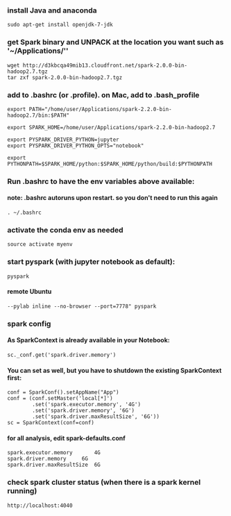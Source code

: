
### install Java and anaconda
```
sudo apt-get install openjdk-7-jdk
```

### get Spark binary and UNPACK at the location you want such as '~/Applications/''
```
wget http://d3kbcqa49mib13.cloudfront.net/spark-2.0.0-bin-hadoop2.7.tgz
tar zxf spark-2.0.0-bin-hadoop2.7.tgz
```

### add to .bashrc (or .profile). on Mac, add to .bash_profile
```
export PATH="/home/user/Applications/spark-2.2.0-bin-hadoop2.7/bin:$PATH"

export SPARK_HOME=/home/user/Applications/spark-2.2.0-bin-hadoop2.7

export PYSPARK_DRIVER_PYTHON=jupyter
export PYSPARK_DRIVER_PYTHON_OPTS="notebook"

export PYTHONPATH=$SPARK_HOME/python:$SPARK_HOME/python/build:$PYTHONPATH
```

### Run .bashrc to have the env variables above available:
#### note: .bashrc autoruns upon restart. so you don't need to run this again
```
. ~/.bashrc
```

### activate the conda env as needed
```
source activate myenv
```

### start pyspark (with jupyter notebook as default):
```
pyspark
```

#### remote Ubuntu
```
--pylab inline --no-browser --port=7778" pyspark
```

### spark config
#### As SparkContext is already available in your Notebook:
```
sc._conf.get('spark.driver.memory')
```

#### You can set as well, but you have to shutdown the existing SparkContext first:
```
conf = SparkConf().setAppName("App")
conf = (conf.setMaster('local[*]')
        .set('spark.executor.memory', '4G')
        .set('spark.driver.memory', '6G')
        .set('spark.driver.maxResultSize', '6G'))
sc = SparkContext(conf=conf)
```

#### for all analysis, edit spark-defaults.conf 
```
spark.executor.memory		4G
spark.driver.memory		6G
spark.driver.maxResultSize	6G
```

### check spark cluster status (when there is a spark kernel running)
```
http://localhost:4040
```
